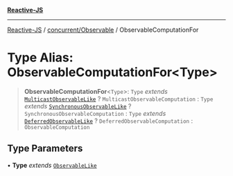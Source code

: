 [**Reactive-JS**](../../../README.md)

***

[Reactive-JS](../../../README.md) / [concurrent/Observable](../README.md) / ObservableComputationFor

# Type Alias: ObservableComputationFor\<Type\>

> **ObservableComputationFor**\<`Type`\>: `Type` *extends* [`MulticastObservableLike`](../../interfaces/MulticastObservableLike.md) ? `MulticastObservableComputation` : `Type` *extends* [`SynchronousObservableLike`](../../interfaces/SynchronousObservableLike.md) ? `SynchronousObservableComputation` : `Type` *extends* [`DeferredObservableLike`](../../interfaces/DeferredObservableLike.md) ? `DeferredObservableComputation` : `ObservableComputation`

## Type Parameters

• **Type** *extends* [`ObservableLike`](../../interfaces/ObservableLike.md)
